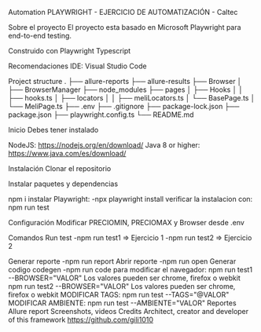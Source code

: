 Automation PLAYWRIGHT - EJERCICIO DE AUTOMATIZACIÓN - Caltec

Sobre el proyecto
El proyecto esta basado en Microsoft Playwright para end-to-end testing. 

Construido con
Playwright
Typescript

Recomendaciones
IDE:
Visual Studio Code

Project structure
.
├── allure-reports
├── allure-results
├── Browser
│   ├── BrowserManager
├── node_modules
├── pages
│   ├── Hooks
│   │   ├── hooks.ts
│   ├── locators
│   │   ├── meliLocators.ts
│   └── BasePage.ts
│   └── MeliPage.ts
├── .env
├── .gitignore
├── package-lock.json
├── package.json
├── playwright.config.ts
└── README.md

Inicio
Debes tener instalado

NodeJS:
  https://nodejs.org/en/download/
Java 8 or higher:
  https://www.java.com/es/download/

Instalación
Clonar el repositorio

Instalar paquetes y dependencias

npm i
instalar Playwright:
 -npx playwright install
verificar la instalacion con:
npm run test

Configuración
Modificar PRECIOMIN, PRECIOMAX y Browser desde .env

Comandos
Run test
 -npm run test1 => Ejercicio 1
 -npm run test2 => Ejercicio 2

Generar reporte
 -npm run report
Abrir reporte
 -npm run open
Generar codigo codegen
 -npm run code
para modificar el navegador:
npm run test1 --BROWSER="VALOR" Los valores pueden ser chrome, firefox o webkit
npm run test2 --BROWSER="VALOR" Los valores pueden ser chrome, firefox o webkit
MODIFICAR TAGS:
npm run test --TAGS="@VALOR"
MODIFICAR AMBIENTE:
npm run test --AMBIENTE="VALOR"
Reportes
Allure report
Screenshots, videos
Credits
Architect, creator and developer of this framework
    https://github.com/gili1010